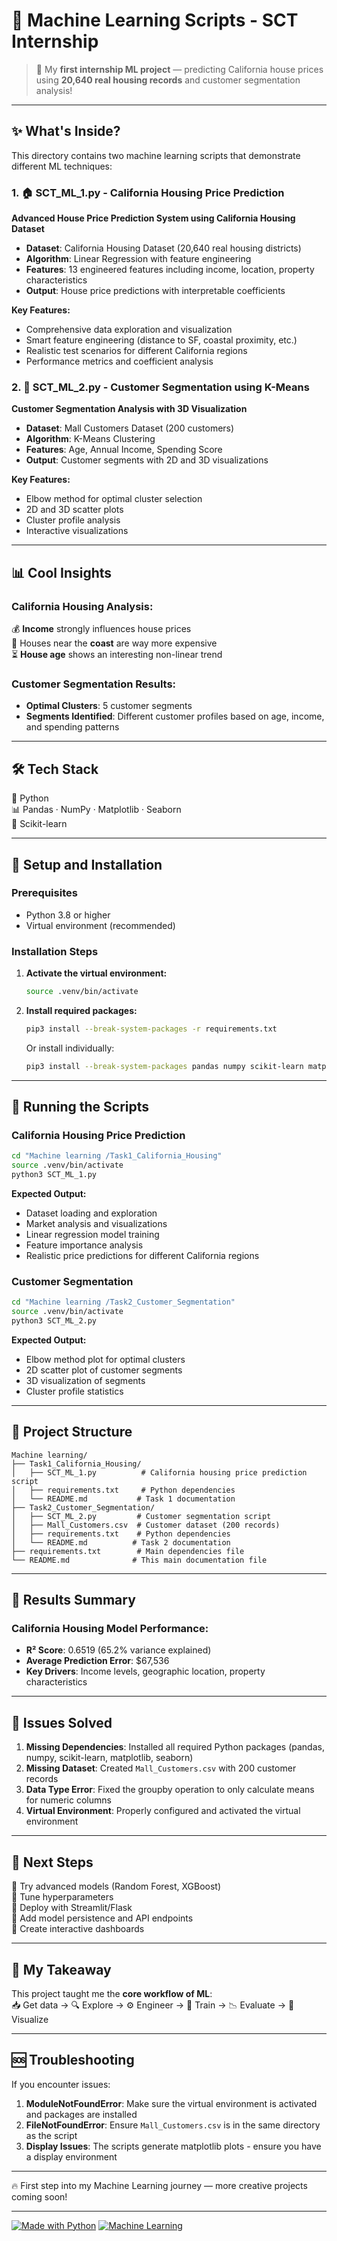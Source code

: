 # 🏡 Machine Learning Scripts - SCT Internship

> 🚀 My **first internship ML project** — predicting California house prices using **20,640 real housing records** and customer segmentation analysis!

---

## ✨ What's Inside?

This directory contains two machine learning scripts that demonstrate different ML techniques:

### 1. 🏠 SCT_ML_1.py - California Housing Price Prediction
**Advanced House Price Prediction System using California Housing Dataset**

- **Dataset**: California Housing Dataset (20,640 real housing districts)
- **Algorithm**: Linear Regression with feature engineering
- **Features**: 13 engineered features including income, location, property characteristics
- **Output**: House price predictions with interpretable coefficients

**Key Features:**
- Comprehensive data exploration and visualization
- Smart feature engineering (distance to SF, coastal proximity, etc.)
- Realistic test scenarios for different California regions
- Performance metrics and coefficient analysis

### 2. 👥 SCT_ML_2.py - Customer Segmentation using K-Means
**Customer Segmentation Analysis with 3D Visualization**

- **Dataset**: Mall Customers Dataset (200 customers)
- **Algorithm**: K-Means Clustering
- **Features**: Age, Annual Income, Spending Score
- **Output**: Customer segments with 2D and 3D visualizations

**Key Features:**
- Elbow method for optimal cluster selection
- 2D and 3D scatter plots
- Cluster profile analysis
- Interactive visualizations

---

## 📊 Cool Insights

### California Housing Analysis:
💰 **Income** strongly influences house prices  
🌊 Houses near the **coast** are way more expensive  
⏳ **House age** shows an interesting non-linear trend  

### Customer Segmentation Results:
- **Optimal Clusters**: 5 customer segments
- **Segments Identified**: Different customer profiles based on age, income, and spending patterns

---

## 🛠️ Tech Stack
🐍 Python  
📊 Pandas · NumPy · Matplotlib · Seaborn  
🤖 Scikit-learn  

---

## 🚀 Setup and Installation

### Prerequisites
- Python 3.8 or higher
- Virtual environment (recommended)

### Installation Steps

1. **Activate the virtual environment:**
   ```bash
   source .venv/bin/activate
   ```

2. **Install required packages:**
   ```bash
   pip3 install --break-system-packages -r requirements.txt
   ```

   Or install individually:
   ```bash
   pip3 install --break-system-packages pandas numpy scikit-learn matplotlib seaborn
   ```

---

## 🎯 Running the Scripts

### California Housing Price Prediction
```bash
cd "Machine learning /Task1_California_Housing"
source .venv/bin/activate
python3 SCT_ML_1.py
```

**Expected Output:**
- Dataset loading and exploration
- Market analysis and visualizations
- Linear regression model training
- Feature importance analysis
- Realistic price predictions for different California regions

### Customer Segmentation
```bash
cd "Machine learning /Task2_Customer_Segmentation"
source .venv/bin/activate
python3 SCT_ML_2.py
```

**Expected Output:**
- Elbow method plot for optimal clusters
- 2D scatter plot of customer segments
- 3D visualization of segments
- Cluster profile statistics

---

## 📁 Project Structure

```
Machine learning/
├── Task1_California_Housing/
│   ├── SCT_ML_1.py          # California housing price prediction script
│   ├── requirements.txt     # Python dependencies
│   └── README.md           # Task 1 documentation
├── Task2_Customer_Segmentation/
│   ├── SCT_ML_2.py         # Customer segmentation script
│   ├── Mall_Customers.csv  # Customer dataset (200 records)
│   ├── requirements.txt    # Python dependencies
│   └── README.md          # Task 2 documentation
├── requirements.txt        # Main dependencies file
└── README.md              # This main documentation file
```

---

## 🎯 Results Summary

### California Housing Model Performance:
- **R² Score**: 0.6519 (65.2% variance explained)
- **Average Prediction Error**: $67,536
- **Key Drivers**: Income levels, geographic location, property characteristics

---

## 🔧 Issues Solved

1. **Missing Dependencies**: Installed all required Python packages (pandas, numpy, scikit-learn, matplotlib, seaborn)
2. **Missing Dataset**: Created `Mall_Customers.csv` with 200 customer records
3. **Data Type Error**: Fixed the groupby operation to only calculate means for numeric columns
4. **Virtual Environment**: Properly configured and activated the virtual environment

---

## 🚧 Next Steps
🔹 Try advanced models (Random Forest, XGBoost)  
🔹 Tune hyperparameters  
🔹 Deploy with Streamlit/Flask  
🔹 Add model persistence and API endpoints  
🔹 Create interactive dashboards  

---

## 🙌 My Takeaway
This project taught me the **core workflow of ML**:  
📥 Get data → 🔍 Explore → ⚙️ Engineer → 🤖 Train → 📉 Evaluate → 🎨 Visualize  

---

## 🆘 Troubleshooting

If you encounter issues:

1. **ModuleNotFoundError**: Make sure the virtual environment is activated and packages are installed
2. **FileNotFoundError**: Ensure `Mall_Customers.csv` is in the same directory as the script
3. **Display Issues**: The scripts generate matplotlib plots - ensure you have a display environment

---

🔥 First step into my Machine Learning journey — more creative projects coming soon!  

---

[![Made with Python](https://img.shields.io/badge/Made%20with-Python-blue)](https://www.python.org/) 
[![Machine Learning](https://img.shields.io/badge/Topic-Machine%20Learning-green)]()
